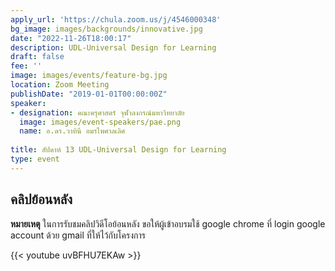 ```yaml
---
apply_url: 'https://chula.zoom.us/j/4546000348'
bg_image: images/backgrounds/innovative.jpg
date: "2022-11-26T18:00:17"
description: UDL-Universal Design for Learning
draft: false
fee: ''
image: images/events/feature-bg.jpg
location: Zoom Meeting
publishDate: "2019-01-01T00:00:00Z"
speaker:
- designation: คณะครุศาสตร์ จุฬาลงกรณ์มหาวิทยาลัย
  image: images/event-speakers/pae.png
  name: อ.ดร.วาทินี อมรไพศาลเลิศ
  
title: สัปดาห์ 13 UDL-Universal Design for Learning
type: event
---
```



## คลิปย้อนหลัง

**หมายเหตุ** ในการรับชมคลิปวิดีโอย้อนหลัง ขอให้ผู้เข้าอบรมใช้ google chrome ที่ login google account ด้วย gmail ที่ให้ไว้กับโครงการ

{{< youtube uvBFHU7EKAw >}}

